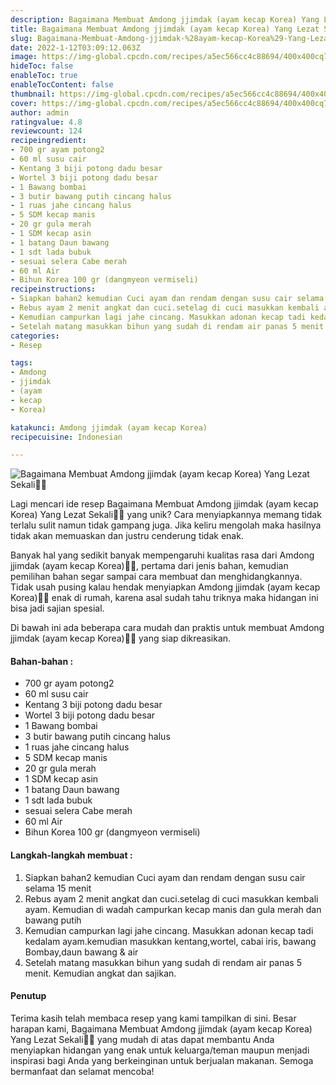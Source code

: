 ```yaml
---
description: Bagaimana Membuat Amdong jjimdak (ayam kecap Korea) Yang Lezat Sekali"
title: Bagaimana Membuat Amdong jjimdak (ayam kecap Korea) Yang Lezat Sekali
slug: Bagaimana-Membuat-Amdong-jjimdak-%28ayam-kecap-Korea%29-Yang-Lezat-Sekali
date: 2022-1-12T03:09:12.063Z
image: https://img-global.cpcdn.com/recipes/a5ec566cc4c88694/400x400cq70/photo.jpg
hideToc: false
enableToc: true
enableTocContent: false
thumbnail: https://img-global.cpcdn.com/recipes/a5ec566cc4c88694/400x400cq70/photo.jpg
cover: https://img-global.cpcdn.com/recipes/a5ec566cc4c88694/400x400cq70/photo.jpg
author: admin
ratingvalue: 4.8
reviewcount: 124
recipeingredient:
- 700 gr ayam potong2
- 60 ml susu cair
- Kentang 3 biji potong dadu besar
- Wortel 3 biji potong dadu besar
- 1 Bawang bombai
- 3 butir bawang putih cincang halus
- 1 ruas jahe cincang halus
- 5 SDM kecap manis
- 20 gr gula merah
- 1 SDM kecap asin
- 1 batang Daun bawang
- 1 sdt lada bubuk
- sesuai selera Cabe merah
- 60 ml Air
- Bihun Korea 100 gr (dangmyeon vermiseli)
recipeinstructions:
- Siapkan bahan2 kemudian Cuci ayam dan rendam dengan susu cair selama 15 menit
- Rebus ayam 2 menit angkat dan cuci.setelag di cuci masukkan kembali ayam. Kemudian di wadah campurkan kecap manis dan gula merah dan bawang putih
- Kemudian campurkan lagi jahe cincang. Masukkan adonan kecap tadi kedalam ayam.kemudian masukkan kentang,wortel, cabai iris, bawang Bombay,daun bawang & air
- Setelah matang masukkan bihun yang sudah di rendam air panas 5 menit. Kemudian angkat dan sajikan.
categories:
- Resep

tags:
- Amdong
- jjimdak
- (ayam
- kecap
- Korea)

katakunci: Amdong jjimdak (ayam kecap Korea)
recipecuisine: Indonesian

---
```


![Bagaimana Membuat Amdong jjimdak (ayam kecap Korea) Yang Lezat Sekali👩‍🍳](https://img-global.cpcdn.com/recipes/a5ec566cc4c88694/400x400cq70/photo.jpg)

Lagi mencari ide resep Bagaimana Membuat Amdong jjimdak (ayam kecap Korea) Yang Lezat Sekali👩‍🍳 yang unik? Cara menyiapkannya memang tidak terlalu sulit namun tidak gampang juga. Jika keliru mengolah maka hasilnya tidak akan memuaskan dan justru cenderung tidak enak.

Banyak hal yang sedikit banyak mempengaruhi kualitas rasa dari Amdong jjimdak (ayam kecap Korea)👩‍🍳, pertama dari jenis bahan, kemudian pemilihan bahan segar sampai cara membuat dan menghidangkannya. Tidak usah pusing kalau hendak menyiapkan Amdong jjimdak (ayam kecap Korea)👩‍🍳 enak di rumah, karena asal sudah tahu triknya maka hidangan ini bisa jadi sajian spesial.

Di bawah ini ada beberapa cara mudah dan praktis untuk membuat Amdong jjimdak (ayam kecap Korea)👩‍🍳 yang siap dikreasikan.

<!--inarticleads1-->

#### Bahan-bahan :

- 700 gr ayam potong2
- 60 ml susu cair
- Kentang 3 biji potong dadu besar
- Wortel 3 biji potong dadu besar
- 1 Bawang bombai
- 3 butir bawang putih cincang halus
- 1 ruas jahe cincang halus
- 5 SDM kecap manis
- 20 gr gula merah
- 1 SDM kecap asin
- 1 batang Daun bawang
- 1 sdt lada bubuk
- sesuai selera Cabe merah
- 60 ml Air
- Bihun Korea 100 gr (dangmyeon vermiseli)

<!--inarticleads2-->

#### Langkah-langkah membuat :

1. Siapkan bahan2 kemudian Cuci ayam dan rendam dengan susu cair selama 15 menit
1. Rebus ayam 2 menit angkat dan cuci.setelag di cuci masukkan kembali ayam. Kemudian di wadah campurkan kecap manis dan gula merah dan bawang putih
1. Kemudian campurkan lagi jahe cincang. Masukkan adonan kecap tadi kedalam ayam.kemudian masukkan kentang,wortel, cabai iris, bawang Bombay,daun bawang & air
1. Setelah matang masukkan bihun yang sudah di rendam air panas 5 menit. Kemudian angkat dan sajikan.

#### Penutup

Terima kasih telah membaca resep yang kami tampilkan di sini. Besar harapan kami, Bagaimana Membuat Amdong jjimdak (ayam kecap Korea) Yang Lezat Sekali👩‍🍳 yang mudah di atas dapat membantu Anda menyiapkan hidangan yang enak untuk keluarga/teman maupun menjadi inspirasi bagi Anda yang berkeinginan untuk berjualan makanan. Semoga bermanfaat dan selamat mencoba!